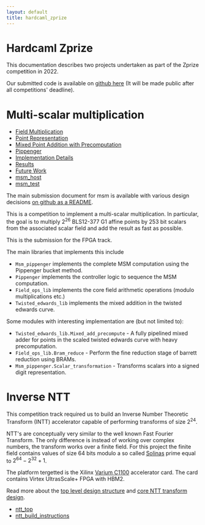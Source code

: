 ```yaml
---
layout: default
title: hardcaml_zprize
---
```


# Hardcaml Zprize

This documentation describes two projects undertaken as part of the Zprize competition in 2022.

Our submitted code is available on [github here](https://github.com/fyquah/hardcaml_zprize)
(It will be made public after all competitions' deadline).

# Multi-scalar multiplication

* [Field Multiplication](msm_field_multiplication.html)
* [Point Representation](msm_point_representation.html)
* [Mixed Point Addition with Precomputation](msm_mixed_point_addition_with_precomputation.html)
* [Pippenger](pippenger.html)
* [Implementation Details](msm_implementation_details.html)
* [Results]()
* [Future Work](msm_future_work.html)
* [msm\_host](msm_host.html)
* [msm\_test](msm_test.html)

The main submission document for msm is available with various design decisions
[on github as a README](https://github.com/fyquah/hardcaml_zprize/blob/master/zprize/msm_pippenger/README.md).

This is a competition to implement a multi-scalar multiplication. In particular, the goal is to
multiply $2^26$ BLS12-377 G1 affine points by 253 bit scalars from the associated scalar field and
add the result as fast as possible.

This is the submission for the FPGA track.

The main libraries that implements this include

- `Msm_pippenger` implements the complete MSM computation using the Pippenger
  bucket method.
- `Pippenger` implements the controller logic to sequence the MSM computation.
- `Field_ops_lib` implements the core field arithmetic operations (modulo
  multiplications etc.)
- `Twisted_edwards_lib` implements the mixed addition in the twisted edwards
  curve.

Some modules with interesting implementation are (but not limited to):

- `Twisted_edwards_lib.Mixed_add_precompute` - A fully pipelined mixed adder
  for points in the scaled twisted edwards curve with heavy precomputation.
- `Field_ops_lib.Bram_reduce` - Perform the fine reduction stage of barrett
  reduction using BRAMs.
- `Msm_pippenger.Scalar_transformation` - Transforms scalars into a signed
  digit representation.

# Inverse NTT

This competition track required us to build an Inverse Number
Theoretic Transform (INTT) accelerator capable of performing
transforms of size $2^24$.

NTT's are conceptually very similar to the well known Fast Fourier
Transform. The only difference is instead of working over complex
numbers, the transform works over a finite field. For this project the
finite field contains values of size 64 bits modulo a so called
[Solinas](https://en.wikipedia.org/wiki/Solinas_prime) prime equal to
$2^64 - 2^32 + 1$.

The platform tergetted is the Xilinx [Varium
C1100](https://www.xilinx.com/products/accelerators/varium/c1100.html)
accelerator card. The card contains Virtex UltrasScale+ FPGA with HBM2.

Read more about the [top level design structure](ntt-top-level.html) and 
[core NTT transform design](ntt-core.html).

* [ntt\_top](ntt_top.html)
* [ntt\_build\_instructions](ntt_build_instructions.html)

